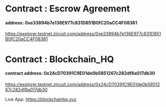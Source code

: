 # Contract : Escrow Agreement

#### address: 0xe33894b7e136E977c831D851B0fC20aCC4F08381
https://explorer.testnet.zircuit.com/address/0xe33894b7e136E977c831D851B0fC20aCC4F08381

# Contract : Blockchain_HQ

#### contract address: 0x24cD70391C9E01de0b5851267c282df8a017db30
https://explorer.testnet.zircuit.com/address/0x24cD70391C9E01de0b5851267c282df8a017db30

Live App: https://blockchainhq.xyz
